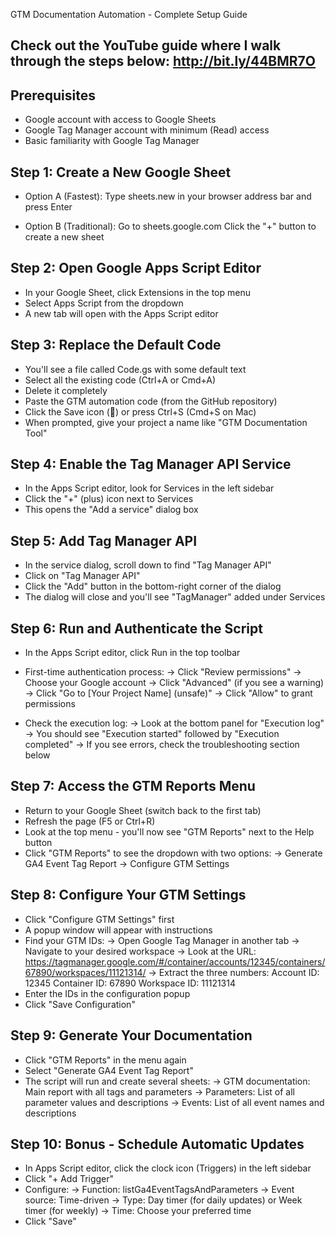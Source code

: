 GTM Documentation Automation - Complete Setup Guide
## Check out the YouTube guide where I walk through the steps below: http://bit.ly/44BMR7O

## Prerequisites
- Google account with access to Google Sheets
- Google Tag Manager account with minimum (Read) access
- Basic familiarity with Google Tag Manager

## Step 1: Create a New Google Sheet
- Option A (Fastest):
Type sheets.new in your browser address bar and press Enter

- Option B (Traditional):
Go to sheets.google.com
Click the "+" button to create a new sheet

## Step 2: Open Google Apps Script Editor
- In your Google Sheet, click Extensions in the top menu
- Select Apps Script from the dropdown
- A new tab will open with the Apps Script editor

## Step 3: Replace the Default Code
- You'll see a file called Code.gs with some default text
- Select all the existing code (Ctrl+A or Cmd+A)
- Delete it completely
- Paste the GTM automation code (from the GitHub repository)
- Click the Save icon (💾) or press Ctrl+S (Cmd+S on Mac)
- When prompted, give your project a name like "GTM Documentation Tool"

## Step 4: Enable the Tag Manager API Service
- In the Apps Script editor, look for Services in the left sidebar
- Click the "+" (plus) icon next to Services
- This opens the "Add a service" dialog box

## Step 5: Add Tag Manager API
- In the service dialog, scroll down to find "Tag Manager API"
- Click on "Tag Manager API"
- Click the "Add" button in the bottom-right corner of the dialog
- The dialog will close and you'll see "TagManager" added under Services

## Step 6: Run and Authenticate the Script
- In the Apps Script editor, click Run in the top toolbar
- First-time authentication process:
       -> Click "Review permissions"
       -> Choose your Google account
       -> Click "Advanced" (if you see a warning)
       -> Click "Go to [Your Project Name] (unsafe)"
       -> Click "Allow" to grant permissions

- Check the execution log:
       -> Look at the bottom panel for "Execution log"
       -> You should see "Execution started" followed by "Execution completed"
       -> If you see errors, check the troubleshooting section below

## Step 7: Access the GTM Reports Menu
- Return to your Google Sheet (switch back to the first tab)
- Refresh the page (F5 or Ctrl+R)
- Look at the top menu - you'll now see "GTM Reports" next to the Help button
- Click "GTM Reports" to see the dropdown with two options:
        -> Generate GA4 Event Tag Report
        -> Configure GTM Settings

## Step 8: Configure Your GTM Settings
- Click "Configure GTM Settings" first
- A popup window will appear with instructions
- Find your GTM IDs:
       -> Open Google Tag Manager in another tab
       -> Navigate to your desired workspace
       -> Look at the URL:  https://tagmanager.google.com/#/container/accounts/12345/containers/67890/workspaces/11121314/
       -> Extract the three numbers:
            Account ID: 12345
            Container ID: 67890
            Workspace ID: 11121314
- Enter the IDs in the configuration popup
- Click "Save Configuration"

## Step 9: Generate Your Documentation
- Click "GTM Reports" in the menu again
- Select "Generate GA4 Event Tag Report"
- The script will run and create several sheets:
       -> GTM documentation: Main report with all tags and parameters
       -> Parameters: List of all parameter values and descriptions
       -> Events: List of all event names and descriptions
       
## Step 10: Bonus - Schedule Automatic Updates
- In Apps Script editor, click the clock icon (Triggers) in the left sidebar
- Click "+ Add Trigger"
- Configure:
       -> Function: listGa4EventTagsAndParameters
       -> Event source: Time-driven
       -> Type: Day timer (for daily updates) or Week timer (for weekly)
       -> Time: Choose your preferred time
- Click "Save"
